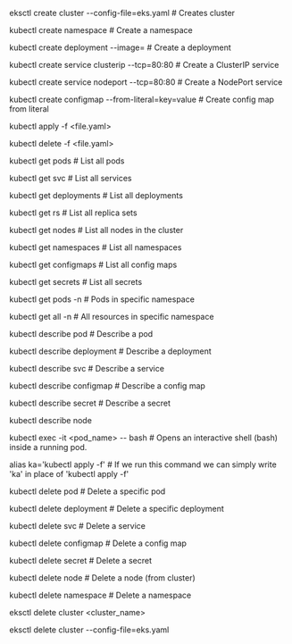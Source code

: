 eksctl create cluster --config-file=eks.yaml # Creates cluster

kubectl create namespace # Create a namespace

kubectl create deployment --image= # Create a deployment

kubectl create service clusterip --tcp=80:80 # Create a ClusterIP service

kubectl create service nodeport --tcp=80:80 # Create a NodePort service

kubectl create configmap --from-literal=key=value # Create config map from literal

kubectl apply -f <file.yaml>

kubectl delete -f <file.yaml>

kubectl get pods # List all pods

kubectl get svc # List all services

kubectl get deployments # List all deployments

kubectl get rs # List all replica sets

kubectl get nodes # List all nodes in the cluster

kubectl get namespaces # List all namespaces

kubectl get configmaps # List all config maps

kubectl get secrets # List all secrets

kubectl get pods -n # Pods in specific namespace

kubectl get all -n # All resources in specific namespace

kubectl describe pod # Describe a pod

kubectl describe deployment # Describe a deployment

kubectl describe svc # Describe a service

kubectl describe configmap # Describe a config map

kubectl describe secret # Describe a secret

kubectl describe node

kubectl exec -it <pod_name> -- bash # Opens an interactive shell (bash) inside a running pod.

alias ka='kubectl apply -f' # If we run this command we can simply write 'ka' in place of 'kubectl apply -f'

kubectl delete pod # Delete a specific pod

kubectl delete deployment # Delete a specific deployment

kubectl delete svc # Delete a service

kubectl delete configmap # Delete a config map

kubectl delete secret # Delete a secret

kubectl delete node # Delete a node (from cluster)

kubectl delete namespace # Delete a namespace

eksctl delete cluster <cluster_name>

eksctl delete cluster --config-file=eks.yaml
